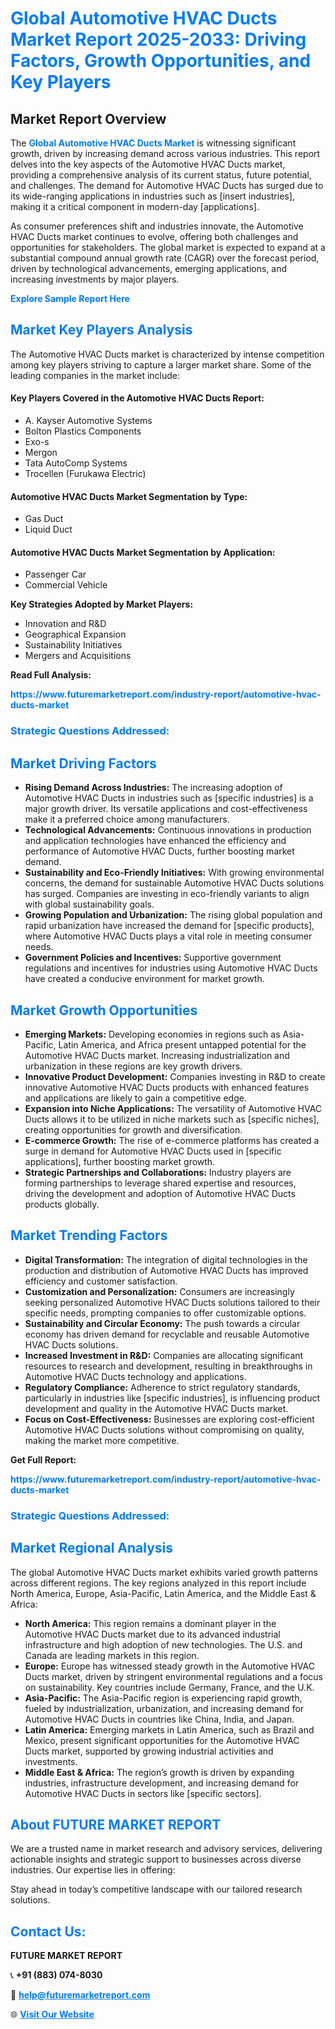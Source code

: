 <h1 style="color: #007BFF;">Global Automotive HVAC Ducts Market Report 2025-2033: Driving Factors, Growth Opportunities, and Key Players</h1>

<section id="overview">
<h2>Market Report Overview</h2>
<p>The <a href="https://www.futuremarketreport.com/industry-report/automotive-hvac-ducts-market" style="color: #007BFF; text-decoration: none;"><strong>Global Automotive HVAC Ducts Market</strong></a> is witnessing significant growth, driven by increasing demand across various industries. This report delves into the key aspects of the Automotive HVAC Ducts market, providing a comprehensive analysis of its current status, future potential, and challenges. The demand for Automotive HVAC Ducts has surged due to its wide-ranging applications in industries such as [insert industries], making it a critical component in modern-day [applications].</p>
<p>As consumer preferences shift and industries innovate, the Automotive HVAC Ducts market continues to evolve, offering both challenges and opportunities for stakeholders. The global market is expected to expand at a substantial compound annual growth rate (CAGR) over the forecast period, driven by technological advancements, emerging applications, and increasing investments by major players.</p>
</section>

<section id="overview">
<p><a href="https://www.futuremarketreport.com/request-sample/reportId=48260" style="color: #007BFF; text-decoration: none;"><strong>Explore Sample Report Here</strong></a></p>
</section>

<section id="key-players">
<h2 style="color: #007BFF;">Market Key Players Analysis</h2>
<p>The Automotive HVAC Ducts market is characterized by intense competition among key players striving to capture a larger market share. Some of the leading companies in the market include:</p>
<h4>Key Players Covered in the Automotive HVAC Ducts Report:</h4>
<ul><li>A. Kayser Automotive Systems</li><li>Bolton Plastics Components</li><li>Exo-s</li><li>Mergon</li><li>Tata AutoComp Systems</li><li>Trocellen (Furukawa Electric)</li></ul>
<h4>Automotive HVAC Ducts Market Segmentation by Type:</h4>
<ul><li>Gas Duct</li><li>Liquid Duct</li></ul>

<h4>Automotive HVAC Ducts Market Segmentation by Application:</h4>
<ul><li>Passenger Car</li><li>Commercial Vehicle</li></ul>
<p><strong>Key Strategies Adopted by Market Players:</strong></p>
<ul>
<li>Innovation and R&D</li>
<li>Geographical Expansion</li>
<li>Sustainability Initiatives</li>
<li>Mergers and Acquisitions</li>
</ul>
</section>

<section>
<p><strong>Read Full Analysis: </strong></p><a href="https://www.futuremarketreport.com/industry-report/automotive-hvac-ducts-market" style="color: #007BFF; text-decoration: none;"><strong>https://www.futuremarketreport.com/industry-report/automotive-hvac-ducts-market</strong></a>
<h3 style="color: #007BFF;">Strategic Questions Addressed:</h3>
</section>

<section id="driving-factors">
<h2 style="color: #007BFF;">Market Driving Factors</h2>
<ul>
<li><strong>Rising Demand Across Industries:</strong> The increasing adoption of Automotive HVAC Ducts in industries such as [specific industries] is a major growth driver. Its versatile applications and cost-effectiveness make it a preferred choice among manufacturers.</li>
<li><strong>Technological Advancements:</strong> Continuous innovations in production and application technologies have enhanced the efficiency and performance of Automotive HVAC Ducts, further boosting market demand.</li>
<li><strong>Sustainability and Eco-Friendly Initiatives:</strong> With growing environmental concerns, the demand for sustainable Automotive HVAC Ducts solutions has surged. Companies are investing in eco-friendly variants to align with global sustainability goals.</li>
<li><strong>Growing Population and Urbanization:</strong> The rising global population and rapid urbanization have increased the demand for [specific products], where Automotive HVAC Ducts plays a vital role in meeting consumer needs.</li>
<li><strong>Government Policies and Incentives:</strong> Supportive government regulations and incentives for industries using Automotive HVAC Ducts have created a conducive environment for market growth.</li>
</ul>
</section>

<section id="growth-opportunities">
<h2 style="color: #007BFF;">Market Growth Opportunities</h2>
<ul>
<li><strong>Emerging Markets:</strong> Developing economies in regions such as Asia-Pacific, Latin America, and Africa present untapped potential for the Automotive HVAC Ducts market. Increasing industrialization and urbanization in these regions are key growth drivers.</li>
<li><strong>Innovative Product Development:</strong> Companies investing in R&D to create innovative Automotive HVAC Ducts products with enhanced features and applications are likely to gain a competitive edge.</li>
<li><strong>Expansion into Niche Applications:</strong> The versatility of Automotive HVAC Ducts allows it to be utilized in niche markets such as [specific niches], creating opportunities for growth and diversification.</li>
<li><strong>E-commerce Growth:</strong> The rise of e-commerce platforms has created a surge in demand for Automotive HVAC Ducts used in [specific applications], further boosting market growth.</li>
<li><strong>Strategic Partnerships and Collaborations:</strong> Industry players are forming partnerships to leverage shared expertise and resources, driving the development and adoption of Automotive HVAC Ducts products globally.</li>
</ul>
</section>

<section id="trending-factors">
<h2 style="color: #007BFF;">Market Trending Factors</h2>
<ul>
<li><strong>Digital Transformation:</strong> The integration of digital technologies in the production and distribution of Automotive HVAC Ducts has improved efficiency and customer satisfaction.</li>
<li><strong>Customization and Personalization:</strong> Consumers are increasingly seeking personalized Automotive HVAC Ducts solutions tailored to their specific needs, prompting companies to offer customizable options.</li>
<li><strong>Sustainability and Circular Economy:</strong> The push towards a circular economy has driven demand for recyclable and reusable Automotive HVAC Ducts solutions.</li>
<li><strong>Increased Investment in R&D:</strong> Companies are allocating significant resources to research and development, resulting in breakthroughs in Automotive HVAC Ducts technology and applications.</li>
<li><strong>Regulatory Compliance:</strong> Adherence to strict regulatory standards, particularly in industries like [specific industries], is influencing product development and quality in the Automotive HVAC Ducts market.</li>
<li><strong>Focus on Cost-Effectiveness:</strong> Businesses are exploring cost-efficient Automotive HVAC Ducts solutions without compromising on quality, making the market more competitive.</li>
</ul>
</section>

<section>
<p><strong>Get Full Report: </strong></p><a href="https://www.futuremarketreport.com/industry-report/automotive-hvac-ducts-market" style="color: #007BFF; text-decoration: none;"><strong>https://www.futuremarketreport.com/industry-report/automotive-hvac-ducts-market</strong></a>
<h3 style="color: #007BFF;">Strategic Questions Addressed:</h3>
</section>


<section id="regional-analysis">
<h2 style="color: #007BFF;">Market Regional Analysis</h2>
<p>The global Automotive HVAC Ducts market exhibits varied growth patterns across different regions. The key regions analyzed in this report include North America, Europe, Asia-Pacific, Latin America, and the Middle East & Africa:</p>
<ul>
<li><strong>North America:</strong> This region remains a dominant player in the Automotive HVAC Ducts market due to its advanced industrial infrastructure and high adoption of new technologies. The U.S. and Canada are leading markets in this region.</li>
<li><strong>Europe:</strong> Europe has witnessed steady growth in the Automotive HVAC Ducts market, driven by stringent environmental regulations and a focus on sustainability. Key countries include Germany, France, and the U.K.</li>
<li><strong>Asia-Pacific:</strong> The Asia-Pacific region is experiencing rapid growth, fueled by industrialization, urbanization, and increasing demand for Automotive HVAC Ducts in countries like China, India, and Japan.</li>
<li><strong>Latin America:</strong> Emerging markets in Latin America, such as Brazil and Mexico, present significant opportunities for the Automotive HVAC Ducts market, supported by growing industrial activities and investments.</li>
<li><strong>Middle East & Africa:</strong> The region’s growth is driven by expanding industries, infrastructure development, and increasing demand for Automotive HVAC Ducts in sectors like [specific sectors].</li>
</ul>
</section>

<footer>
<h2 style="color: #007BFF;">About FUTURE MARKET REPORT</h2>
<p>We are a trusted name in market research and advisory services, delivering actionable insights and strategic support to businesses across diverse industries. Our expertise lies in offering:</p>

<p>Stay ahead in today’s competitive landscape with our tailored research solutions.</p>

<h2 style="color: #007BFF;">Contact Us:</h2>
<p><strong>FUTURE MARKET REPORT</strong></p>
<p>📞 <strong>+91 (883) 074-8030</strong></p>
<p>📧 <strong><a href="mailto:help@futuremarketreport.com" style="color: #007BFF;">help@futuremarketreport.com</a></strong></p>
<p>🌐 <strong><a href="https://www.futuremarketreport.com/" style="color: #007BFF;">Visit Our Website</a></strong></p>
</footer>
